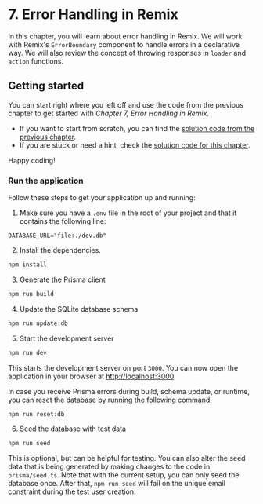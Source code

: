 # 7. Error Handling in Remix

In this chapter, you will learn about error handling in Remix. We will work with Remix's `ErrorBoundary` component to handle errors in a declarative way. We will also review the concept of throwing responses in `loader` and `action` functions.

## Getting started

You can start right where you left off and use the code from the previous chapter to get started with _Chapter 7, Error Handling in Remix_.

- If you want to start from scratch, you can find the [solution code from the previous chapter](../../06-enhancing-the-user-experience/bee-rich/solution/).
- If you are stuck or need a hint, check the [solution code for this chapter](./solution/).

Happy coding!

### Run the application

Follow these steps to get your application up and running:

1. Make sure you have a `.env` file in the root of your project and that it contains the following line:

```text
DATABASE_URL="file:./dev.db"
```

2. Install the dependencies.

```bash
npm install
```

3. Generate the Prisma client

```bash
npm run build
```

4. Update the SQLite database schema

```bash
npm run update:db
```

5. Start the development server

```bash
npm run dev
```

This starts the development server on port `3000`. You can now open the application in your browser at [http://localhost:3000](http://localhost:3000).

In case you receive Prisma errors during build, schema update, or runtime, you can reset the database by running the following command:

```bash
npm run reset:db
```

6. Seed the database with test data

```bash
npm run seed
```

This is optional, but can be helpful for testing. You can also alter the seed data that is being generated by making changes to the code in `prisma/seed.ts`. Note that with the current setup, you can only seed the database once. After that, `npm run seed` will fail on the unique email constraint during the test user creation.
